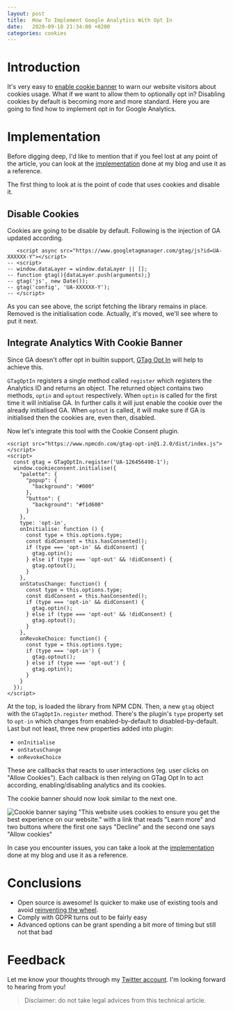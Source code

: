 ```yaml
---
layout: post
title:  How To Implement Google Analytics With Opt In
date:   2020-09-18 21:34:00 +0200
categories: cookies
---
```

# Introduction
It's very easy to [enable cookie banner](/cookies/2020/09/18/enable-cookie-banner-in-10-minutes) to warn our website visitors about cookies usage.
What if we want to allow them to optionally opt in?
Disabling cookies by default is becoming more and more standard.
Here you are going to find how to implement opt in for Google Analytics.

# Implementation
Before digging deep, I'd like to mention that if you feel lost at any point of the article,
you can look at the [implementation](https://github.com/luciomartinez/luciomartinez.github.io/pull/5) done at my blog and use it as a reference.

The first thing to look at is the point of code that uses cookies and disable it.

## Disable Cookies
Cookies are going to be disable by default.
Following is the injection of GA updated according.

```
   <script async src="https://www.googletagmanager.com/gtag/js?id=UA-XXXXXX-Y"></script>
-- <script>
-- window.dataLayer = window.dataLayer || [];
-- function gtag(){dataLayer.push(arguments);}
-- gtag('js', new Date());
-- gtag('config', 'UA-XXXXXX-Y');
-- </script>
``` 

As you can see above, the script fetching the library remains in place.
Removed is the initialisation code. Actually, it's moved, we'll see where to put it next.

## Integrate Analytics With Cookie Banner
Since GA doesn't offer opt in builtin support, [GTag Opt In](https://www.npmjs.com/package/gtag-opt-in) will help to achieve this.

`GTagOptIn` registers a single method called `register` which registers the Analytics ID and returns an object.
The returned object contains two methods, `optin` and `optout` respectively.
When `optin` is called for the first time it will initialise GA.
In further calls it will just enable the cookie over the already initialised GA.
When `optout` is called, it will make sure if GA is initialised then the cookies are, even then, disabled.

Now let's integrate this tool with the Cookie Consent plugin.

```
<script src="https://www.npmcdn.com/gtag-opt-in@1.2.0/dist/index.js"></script>
<script>
  const gtag = GTagOptIn.register('UA-126456490-1');
  window.cookieconsent.initialise({
    "palette": {
      "popup": {
        "background": "#000"
      },
      "button": {
        "background": "#f1d600"
      }
    },
    type: 'opt-in',
    onInitialise: function () {
      const type = this.options.type;
      const didConsent = this.hasConsented();
      if (type === 'opt-in' && didConsent) {
        gtag.optin();
      } else if (type === 'opt-out' && !didConsent) {
        gtag.optout();
      }
    },
    onStatusChange: function() {
      const type = this.options.type;
      const didConsent = this.hasConsented();
      if (type === 'opt-in' && didConsent) {
        gtag.optin();
      } else if (type === 'opt-out' && !didConsent) {
        gtag.optout();
      }
    },
    onRevokeChoice: function() {
      const type = this.options.type;
      if (type === 'opt-in') {
        gtag.optout();
      } else if (type === 'opt-out') {
        gtag.optin();
      }
    }
  });
</script>
```

At the top, is loaded the library from NPM CDN.
Then, a new `gtag` object with the `GTagOptIn.register` method.
There's the plugin's `type` property set to `opt-in` which changes from enabled-by-default to disabled-by-default.
Last but not least, three new properties added into plugin:
 - `onInitialise` 
 - `onStatusChange` 
 - `onRevokeChoice`

These are callbacks that reacts to user interactions (eg. user clicks on "Allow Cookies").
Each callback is then relying on GTag Opt In to act according, enabling/disabling analytics and its cookies. 

The cookie banner should now look similar to the next one.

![Cookie banner saying "This website uses cookies to ensure you get the best experience on our website." with a link that reads "Learn more" and two buttons where the first one says "Decline" and the second one says "Allow cookies"](https://pbs.twimg.com/media/Ega4GsdXsAEKWrz?format=jpg&name=medium)

In case you encounter issues, you can take a look at the [implementation](https://github.com/luciomartinez/luciomartinez.github.io/pull/5) done at my blog and use it as a reference.

# Conclusions
 - Open source is awesome! Is quicker to make use of existing tools and avoid [reinventing the wheel](https://en.wikipedia.org/wiki/Reinventing_the_wheel).
 - Comply with GDPR turns out to be fairly easy
 - Advanced options can be grant spending a bit more of timing but still not that bad

# Feedback
Let me know your thoughts through my [Twitter account](https://twitter.com/delucioux).
I'm looking forward to hearing from you!

> Disclaimer: do not take legal advices from this technical article.
